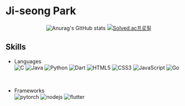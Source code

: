 # Ji-seong Park

<div align="center">

  ![Anurag's GitHub stats](https://github-readme-stats.vercel.app/api?username=jijiseong&show_icons=true&theme=radical)
  [![Solved.ac프로필](http://mazassumnida.wtf/api/generate_badge?boj=qkrwl5036)](https://solved.ac/qkrwl5036)
  
</div>


## Skills
  - Languages  
    <img alt="C" src="https://img.shields.io/badge/C-A8B9CC.svg?logo=C&logoColor=white"/>
    <img alt="Java"  src="https://img.shields.io/badge/Java-007396?logo=OpenJDK&logoColor=white"/>
    <img alt="Python" src="https://img.shields.io/badge/python-3776AB.svg?logo=Python&logoColor=white"/>
    <img alt="Dart" src="https://img.shields.io/badge/dart-0175C2.svg?logo=dart&logoColor=white"/>
    <img alt="HTML5" src="https://img.shields.io/badge/HTML5-E34F26?logo=HTML5&logoColor=white"/>
    <img alt="CSS3" src="https://img.shields.io/badge/CSS3-1572B6?logo=CSS3&logoColor=white"/>
    <img alt="JavaScript" src="https://img.shields.io/badge/JavaScript-F7DF1E?logo=JavaScript&logoColor=white"/>
    <img alt="Go" src="https://img.shields.io/badge/Go-00ADD8?logo=Go&logoColor=white"/>
  <br>
  
  - Frameworks  
    <img alt="pytorch" src="https://img.shields.io/badge/pytorch-EE4C2C.svg?logo=pytorch&logoColor=white"/> 
    <img alt="nodejs" src="https://img.shields.io/badge/NodeJs-339933?logo=Node.js&logoColor=white"/> 
    <img alt="flutter" src="https://img.shields.io/badge/flutter-02569B.svg?logo=flutter&logoColor=white"/>


  
